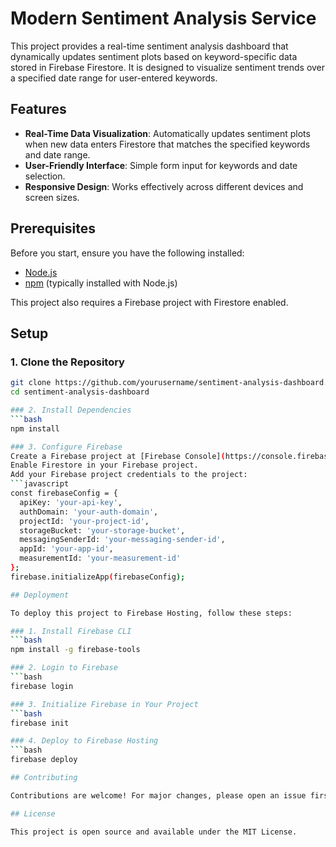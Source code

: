 # Modern Sentiment Analysis Service

This project provides a real-time sentiment analysis dashboard that dynamically updates sentiment plots based on keyword-specific data stored in Firebase Firestore. It is designed to visualize sentiment trends over a specified date range for user-entered keywords.

## Features

- **Real-Time Data Visualization**: Automatically updates sentiment plots when new data enters Firestore that matches the specified keywords and date range.
- **User-Friendly Interface**: Simple form input for keywords and date selection.
- **Responsive Design**: Works effectively across different devices and screen sizes.

## Prerequisites

Before you start, ensure you have the following installed:
- [Node.js](https://nodejs.org/)
- [npm](https://www.npmjs.com/) (typically installed with Node.js)

This project also requires a Firebase project with Firestore enabled.

## Setup

### 1. Clone the Repository
```bash
git clone https://github.com/yourusername/sentiment-analysis-dashboard.git
cd sentiment-analysis-dashboard

### 2. Install Dependencies
```bash
npm install

### 3. Configure Firebase
Create a Firebase project at [Firebase Console](https://console.firebase.google.com/).
Enable Firestore in your Firebase project.
Add your Firebase project credentials to the project:
```javascript
const firebaseConfig = {
  apiKey: 'your-api-key',
  authDomain: 'your-auth-domain',
  projectId: 'your-project-id',
  storageBucket: 'your-storage-bucket',
  messagingSenderId: 'your-messaging-sender-id',
  appId: 'your-app-id',
  measurementId: 'your-measurement-id'
};
firebase.initializeApp(firebaseConfig);

## Deployment

To deploy this project to Firebase Hosting, follow these steps:

### 1. Install Firebase CLI
```bash
npm install -g firebase-tools

### 2. Login to Firebase
```bash
firebase login

### 3. Initialize Firebase in Your Project
```bash
firebase init

### 4. Deploy to Firebase Hosting
```bash
firebase deploy

## Contributing

Contributions are welcome! For major changes, please open an issue first to discuss what you would like to change.

## License

This project is open source and available under the MIT License.

